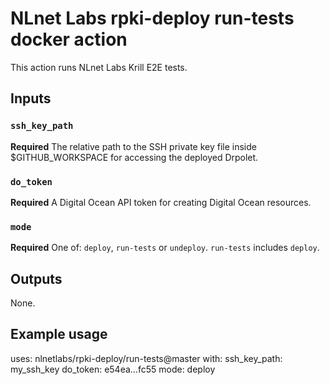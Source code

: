 # NLnet Labs rpki-deploy run-tests docker action

This action runs NLnet Labs Krill E2E tests.

## Inputs

### `ssh_key_path`

**Required** The relative path to the SSH private key file inside $GITHUB_WORKSPACE for accessing the deployed Drpolet.

### `do_token`

**Required** A Digital Ocean API token for creating Digital Ocean resources.

### `mode`

**Required** One of: `deploy`, `run-tests` or `undeploy`. `run-tests` includes `deploy`.

## Outputs

None.

## Example usage

uses: nlnetlabs/rpki-deploy/run-tests@master
with:
  ssh_key_path: my_ssh_key
  do_token: e54ea...fc55
  mode: deploy